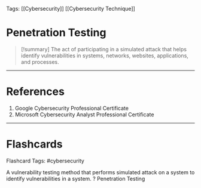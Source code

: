 Tags: [[Cybersecurity]] [[Cybersecurity Technique]]
# Penetration Testing

> [!summary] 
> The act of participating in a simulated attack that helps identify vulnerabilities in systems, networks, websites, applications, and processes.

---
# References

1. Google Cybersecurity Professional Certificate
2. Microsoft Cybersecurity Analyst Professional Certificate

---
# Flashcards

Flashcard Tags: #cybersecurity 

A vulnerability testing method that performs simulated attack on a system to identify vulnerabilities in a system.
?
Penetration Testing